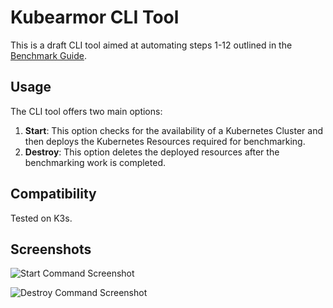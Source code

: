 # Kubearmor CLI Tool

This is a draft CLI tool aimed at automating steps 1-12 outlined in the [Benchmark Guide](https://github.com/kubearmor/KubeArmor/wiki/Kubearmor-Performance-Benchmarking-Guide).

## Usage

The CLI tool offers two main options:

1. **Start**: This option checks for the availability of a Kubernetes Cluster and then deploys the Kubernetes Resources required for benchmarking.
2. **Destroy**: This option deletes the deployed resources after the benchmarking work is completed.

## Compatibility

Tested on K3s.

## Screenshots

![Start Command Screenshot](https://github.com/sratslla/cli-tool/assets/93277471/1bf51180-2567-4499-8811-1c3ec4e38766)

![Destroy Command Screenshot](https://github.com/sratslla/cli-tool/assets/93277471/71c30bef-7683-491c-b974-d69f6013cab7)
